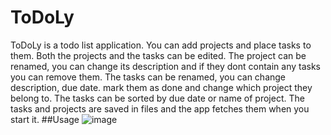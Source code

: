 # ToDoLy
ToDoLy is a todo list application. You can add projects and place tasks to them. Both the projects and the tasks can be edited. The project can be renamed, you can change its description and if they dont contain any tasks you can remove them. The tasks can be renamed, you can change description, due date. mark them as done and change which project they belong to. The tasks can be sorted by due date or name of project.
The tasks and projects are saved in files and the app fetches them when you start it.
##Usage
![image](https://github.com/karinastrand/ToDoLy/assets/150491879/41781a6b-3adc-479a-9395-ab234b993a0c)
